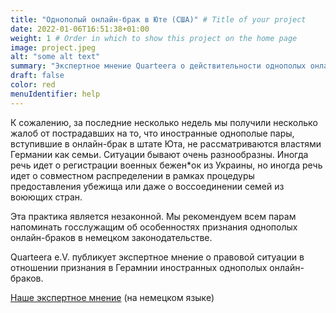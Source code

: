 ```yaml
---
title: "Однополый онлайн-брак в Юте (США)" # Title of your project
date: 2022-01-06T16:51:38+01:00
weight: 1 # Order in which to show this project on the home page
image: project.jpeg
alt: "some alt text"
summary: "Экспертное мнение Quarteera о действительности однополых онлайн-браков в Германии"
draft: false
color: red
menuIdentifier: help
---
```


К сожалению, за последние несколько недель мы получили несколько жалоб от пострадавших на то, что иностранные однополые пары, вступившие в онлайн-брак в штате Юта, не рассматриваются властями Германии как семьи. Ситуации бывают очень разнообразны. Иногда речь идет о регистрации военных бежен*ок из Украины, но иногда речь идет о совместном распределении в рамках процедуры предоставления убежища или даже о воссоединении семей из воюющих стран. 

Эта практика является незаконной. Мы рекомендуем всем парам напоминать госслужащим об особенностях признания однополых онлайн-браков в немецком законодательстве.

Quarteera e.V. публикует экспертное мнение о правовой ситуации в отношении признания в Герамнии иностранных однополых онлайн-браков.

[Наше экспертное мнение](https://quarteera.de/files/StellungnahmeUtahEhe.pdf) (на немецком языке)